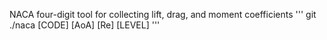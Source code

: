 NACA four-digit tool for collecting lift, drag, and moment coefficients
'''
git ./naca [CODE] [AoA] [Re] [LEVEL]
'''
